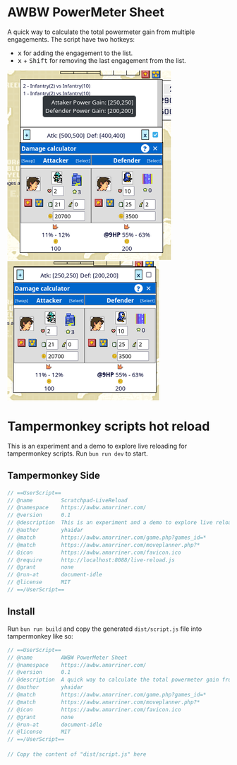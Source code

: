 # AWBW PowerMeter Sheet

A quick way to calculate the total powermeter gain from multiple engagements. The script have two hotkeys:

- <kbd>x</kbd> for adding the engagement to the list.
- <kbd>x</kbd> + <kbd>Shift</kbd> for removing the last engagement from the list.

![demo showing expanded view with a tooltip visible](assets/image_demo1.png)
![demo showing unexpanded view](assets/image_demo2.png)

# Tampermonkey scripts hot reload

This is an experiment and a demo to explore live reloading for tampermonkey scripts. Run `bun run dev` to start.

## Tampermonkey Side

```js
// ==UserScript==
// @name         Scratchpad-LiveReload
// @namespace    https://awbw.amarriner.com/
// @version      0.1
// @description  This is an experiment and a demo to explore live reloading for tampermonkey scripts.
// @author       yhaidar
// @match        https://awbw.amarriner.com/game.php?games_id=*
// @match        https://awbw.amarriner.com/moveplanner.php?*
// @icon         https://awbw.amarriner.com/favicon.ico
// @require      http://localhost:8088/live-reload.js
// @grant        none
// @run-at       document-idle
// @license      MIT
// ==/UserScript==

```

## Install

Run `bun run build` and copy the generated `dist/script.js` file into tampermonkey like so:

```js
// ==UserScript==
// @name         AWBW PowerMeter Sheet
// @namespace    https://awbw.amarriner.com/
// @version      0.1
// @description  A quick way to calculate the total powermeter gain from multiple engagements.
// @author       yhaidar
// @match        https://awbw.amarriner.com/game.php?games_id=*
// @match        https://awbw.amarriner.com/moveplanner.php?*
// @icon         https://awbw.amarriner.com/favicon.ico
// @grant        none
// @run-at       document-idle
// @license      MIT
// ==/UserScript==

// Copy the content of "dist/script.js" here
```